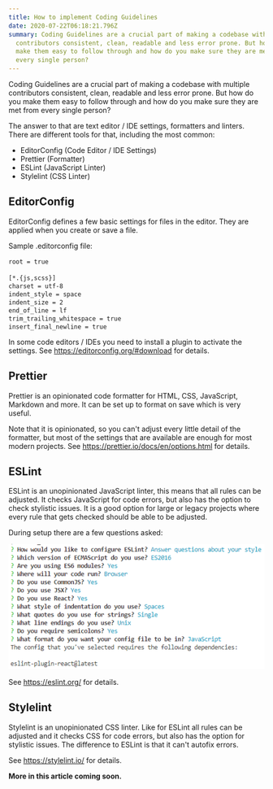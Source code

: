 ```yaml
---
title: How to implement Coding Guidelines
date: 2020-07-22T06:18:21.796Z
summary: Coding Guidelines are a crucial part of making a codebase with multiple
  contributors consistent, clean, readable and less error prone. But how do you
  make them easy to follow through and how do you make sure they are met from
  every single person?
---
```

Coding Guidelines are a crucial part of making a codebase with multiple contributors consistent, clean, readable and less error prone. But how do you make them easy to follow through and how do you make sure they are met from every single person?

The answer to that are text editor / IDE settings, formatters and linters. There are different tools for that, including the most common:

* EditorConfig (Code Editor / IDE Settings)
* Prettier (Formatter)
* ESLint (JavaScript Linter)
* Stylelint (CSS Linter)

## EditorConfig

EditorConfig defines a few basic settings for files in the editor. They are applied when you create or save a file.

Sample .editorconfig file:

```
root = true
 
[*.{js,scss}]
charset = utf-8
indent_style = space
indent_size = 2
end_of_line = lf
trim_trailing_whitespace = true
insert_final_newline = true
```

In some code editors / IDEs you need to install a plugin to activate the settings. See <https://editorconfig.org/#download> for details.

## Prettier

Prettier is an opinionated code formatter for HTML, CSS, JavaScript, Markdown and more. It can be set up to format on save which is very useful.

Note that it is opinionated, so you can't adjust every little detail of the formatter, but most of the settings that are available are enough for most modern projects. See <https://prettier.io/docs/en/options.html> for details.

## ESLint

ESLint is an unopinionated JavaScript linter, this means that all rules can be adjusted. It checks JavaScript for code errors, but also has the option to check stylistic issues. It is a good option for large or legacy projects where every rule that gets checked should be able to be adjusted.

During setup there are a few questions asked:

![ESLint Setup Questions](/static/img/eslint-questions.png)

See <https://eslint.org/> for details.

## Stylelint

Stylelint is an unopinionated CSS linter. Like for ESLint all rules can be adjusted and it checks CSS for code errors, but also has the option for stylistic issues. The difference to ESLint is that it can't autofix errors.

See <https://stylelint.io/> for details.

**More in this article coming soon.**